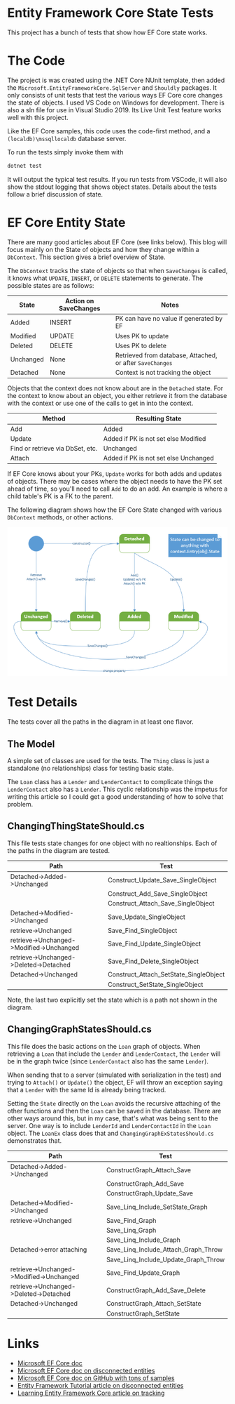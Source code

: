 # Entity Framework Core State Tests
This project has a bunch of tests that show how EF Core state works.

# The Code
The project is was created using the .NET Core NUnit template, then added the `Microsoft.EntityFrameworkCore.SqlServer` and `Shouldly` packages.  It only consists of unit tests that test the various ways EF Core core changes the state of objects.  I used VS Code on Windows for development.  There is also a sln file for use in Visual Studio 2019.  Its Live Unit Test feature works well with this project.

Like the EF Core samples, this code uses the code-first method, and a `(localdb)\mssqllocaldb` database server.

To run the tests simply invoke them with
```powershell
dotnet test
```
It will output the typical test results.  If you run tests from VSCode, it will also show the stdout logging that shows object states.  Details about the tests follow a brief discussion of state.

# EF Core Entity State
There are many good articles about EF Core (see links below).  This blog will focus mainly on the State of objects and how they change within a `DbContext`.  This section gives a brief overview of State.

The `DbContext` tracks the state of objects so that when `SaveChanges` is called, it knows what `UPDATE`, `INSERT`, or `DELETE` statements to generate.  The possible states are as follows:

|State     |Action on SaveChanges |Notes
|----------|----------------------|-----
|Added     |INSERT|PK can have no value if generated by EF
|Modified  |UPDATE|Uses PK to update
|Deleted   |DELETE|Uses PK to delete
|Unchanged |None|Retrieved from database, Attached, or after `SaveChanges`
|Detached  |None|Context is not tracking the object

Objects that the context does not know about are in the `Detached` state.  For the context to know about an object, you either retrieve it from the database with the context or use one of the calls to get in into the context.

|Method    |Resulting State
|----------|-----------------------
|Add       |Added
|Update    |Added if PK is not set else Modified
|Find or retrieve via DbSet, etc.|Unchanged
|Attach    |Added if PK is not set else Unchanged

If EF Core knows about your PKs, `Update` works for both adds and updates of objects.  There may be cases where the object needs to have the PK set ahead of time, so you'll need to call `Add` to do an add.  An example is where a child table's PK is a FK to the parent.

The following diagram shows how the EF Core State changed with various `DbContext` methods, or other actions.

![StateDiagram](/Doc/State.png)

# Test Details
The tests cover all the paths in the diagram in at least one flavor.

## The Model
A simple set of classes are used for the tests.  The `Thing` class is just a standalone (no relationships) class for testing basic state.

The `Loan` class has a `Lender` and `LenderContact` to complicate things the `LenderContact` also has a `Lender`.  This cyclic relationship was the impetus for writing this article so I could get a good understanding of how to solve that problem.

## ChangingThingStateShould.cs
This file tests state changes for one object with no realtionships.  Each of the paths in the diagram are tested.

|Path    |Test
|----------|-----------------------
|Detached->Added->Unchanged|Construct_Update_Save_SingleObject
||Construct_Add_Save_SingleObject
||Construct_Attach_Save_SingleObject
|Detached->Modified->Unchanged|Save_Update_SingleObject
|retrieve->Unchanged|Save_Find_SingleObject
|retrieve->Unchanged->Modified->Unchanged|Save_Find_Update_SingleObject
|retrieve->Unchanged->Deleted->Detached|Save_Find_Delete_SingleObject
|Detached->Unchanged|Construct_Attach_SetState_SingleObject
||Construct_SetState_SingleObject

Note, the last two explicitly set the state which is a path not shown in the diagram.

## ChangingGraphStatesShould.cs
This file does the basic actions on the `Loan` graph of objects.  When retrieving a `Loan` that include the `Lender` and `LenderContact`, the `Lender` will be in the graph twice (since `LenderContact` also has the same `Lender`).

When sending that to a server (simulated with serialization in the test) and trying to `Attach()` or `Update()` the object, EF will throw an exception saying that a `Lender` with the same Id is already being tracked.

Setting the `State` directly on the `Loan` avoids the recursive attaching of the other functions and then the `Loan` can be saved in the database.  There are other ways around this, but in my case, that's what was being sent to the server.  One way is to include `LenderId` and `LenderContactId` in the `Loan` object.  The `LoanEx` class does that and `ChangingGraphExStatesShould.cs` demonstrates that.

|Path    |Test
|----------|-----------------------
|Detached->Added->Unchanged|ConstructGraph_Attach_Save
||ConstructGraph_Add_Save
||ConstructGraph_Update_Save
|Detached->Modified->Unchanged|Save_Linq_Include_SetState_Graph
|retrieve->Unchanged|Save_Find_Graph
||Save_Linq_Graph
||Save_Linq_Include_Graph
|Detached->error attaching|Save_Linq_Include_Attach_Graph_Throw
||Save_Linq_Include_Update_Graph_Throw
|retrieve->Unchanged->Modified->Unchanged|Save_Find_Update_Graph
|retrieve->Unchanged->Deleted->Detached|ConstructGraph_Add_Save_Delete
|Detached->Unchanged|ConstructGraph_Attach_SetState
||ConstructGraph_SetState


# Links
* [Microsoft EF Core doc](https://docs.microsoft.com/en-us/ef/core/)
* [Microsoft EF Core doc on disconnected entities](https://docs.microsoft.com/en-us/ef/core/saving/disconnected-entities)
* [Microsoft EF Core doc on GitHub with tons of samples](https://github.com/aspnet/EntityFramework.Docs)
* [Entity Framework Tutorial article on disconnected entities](https://www.entityframeworktutorial.net/efcore/working-with-disconnected-entity-graph-ef-core.aspx)
* [Learning Entity Framework Core article on tracking](https://www.learnentityframeworkcore.com/dbcontext/change-tracker)